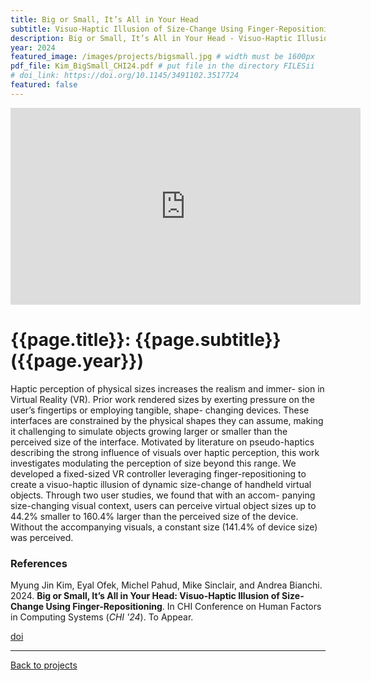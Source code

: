 ```yaml
---
title: Big or Small, It’s All in Your Head
subtitle: Visuo-Haptic Illusion of Size-Change Using Finger-Repositioning
description: Big or Small, It’s All in Your Head - Visuo-Haptic Illusion of Size-Change Using Finger-Repositioning
year: 2024
featured_image: /images/projects/bigsmall.jpg # width must be 1600px
pdf_file: Kim_BigSmall_CHI24.pdf # put file in the directory FILESii
# doi_link: https://doi.org/10.1145/3491102.3517724
featured: false
---
```


<iframe width="560" height="315" src="https://www.youtube.com/embed/5d68rqD6B6k?si=In1VukJyFu6hwlxK" frameborder="0" allow="accelerometer; autoplay; clipboard-write; encrypted-media; gyroscope; picture-in-picture" allowfullscreen></iframe>

<!-- DO NOT CHANGE MANUALLY -->

# {{page.title}}: {{page.subtitle}} ({{page.year}})

Haptic perception of physical sizes increases the realism and immer- sion in Virtual Reality (VR). Prior work rendered sizes by exerting pressure on the user’s fingertips or employing tangible, shape- changing devices. These interfaces are constrained by the physical shapes they can assume, making it challenging to simulate objects growing larger or smaller than the perceived size of the interface. Motivated by literature on pseudo-haptics describing the strong influence of visuals over haptic perception, this work investigates modulating the perception of size beyond this range. We developed a fixed-sized VR controller leveraging finger-repositioning to create a visuo-haptic illusion of dynamic size-change of handheld virtual objects. Through two user studies, we found that with an accom- panying size-changing visual context, users can perceive virtual object sizes up to 44.2% smaller to 160.4% larger than the perceived size of the device. Without the accompanying visuals, a constant size (141.4% of device size) was perceived.


### References

Myung Jin Kim, Eyal Ofek, Michel Pahud, Mike Sinclair, and Andrea Bianchi. 2024. **Big or Small, It’s All in Your Head: Visuo-Haptic Illusion of Size-Change Using Finger-Repositioning**. In CHI Conference on Human Factors in Computing Systems (_CHI '24_). To Appear.

<!-- DO NOT CHANGE MANUALLY -->

<!-- <a href="{{ site.url }}/files/{{ page.year }}/{{ page.pdf_file }}" target="_blank">paper</a>&nbsp;&nbsp;&nbsp; -->
<a href="{{ page.doi_link }}" target="_blank">doi</a>

---

<a href="/index.html" class="button button--large">Back to projects</a>
